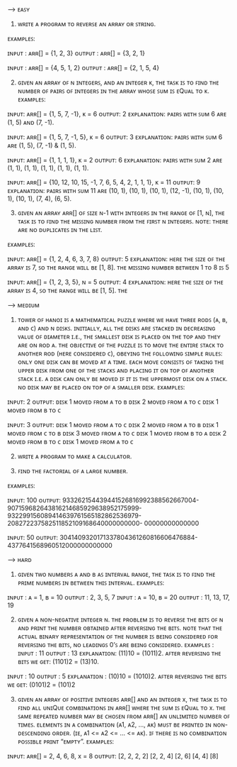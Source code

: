 --> ᴇᴀꜱʏ
1. ᴡʀɪᴛᴇ ᴀ ᴘʀᴏɢʀᴀᴍ ᴛᴏ ʀᴇᴠᴇʀꜱᴇ ᴀɴ ᴀʀʀᴀʏ ᴏʀ ꜱᴛʀɪɴɢ.

ᴇxᴀᴍᴘʟᴇꜱ:

ɪɴᴘᴜᴛ : ᴀʀʀ[] = {1, 2, 3} ᴏᴜᴛᴘᴜᴛ : ᴀʀʀ[] = {3, 2, 1}

ɪɴᴘᴜᴛ : ᴀʀʀ[] = {4, 5, 1, 2} ᴏᴜᴛᴘᴜᴛ : ᴀʀʀ[] = {2, 1, 5, 4}

2. ɢɪᴠᴇɴ ᴀɴ ᴀʀʀᴀʏ ᴏꜰ ɴ ɪɴᴛᴇɢᴇʀꜱ, ᴀɴᴅ ᴀɴ ɪɴᴛᴇɢᴇʀ ᴋ, ᴛʜᴇ ᴛᴀꜱᴋ ɪꜱ ᴛᴏ ꜰɪɴᴅ ᴛʜᴇ ɴᴜᴍʙᴇʀ ᴏꜰ ᴘᴀɪʀꜱ ᴏꜰ ɪɴᴛᴇɢᴇʀꜱ ɪɴ ᴛʜᴇ ᴀʀʀᴀʏ ᴡʜᴏꜱᴇ ꜱᴜᴍ ɪꜱ ᴇQᴜᴀʟ ᴛᴏ ᴋ.
ᴇxᴀᴍᴘʟᴇꜱ:

ɪɴᴘᴜᴛ: ᴀʀʀ[] = {1, 5, 7, -1}, ᴋ = 6 ᴏᴜᴛᴘᴜᴛ: 2 ᴇxᴘʟᴀɴᴀᴛɪᴏɴ: ᴘᴀɪʀꜱ ᴡɪᴛʜ ꜱᴜᴍ 6 ᴀʀᴇ (1, 5) ᴀɴᴅ (7, -1).

ɪɴᴘᴜᴛ: ᴀʀʀ[] = {1, 5, 7, -1, 5}, ᴋ = 6 ᴏᴜᴛᴘᴜᴛ: 3 ᴇxᴘʟᴀɴᴀᴛɪᴏɴ: ᴘᴀɪʀꜱ ᴡɪᴛʜ ꜱᴜᴍ 6 ᴀʀᴇ (1, 5), (7, -1) & (1, 5).

ɪɴᴘᴜᴛ: ᴀʀʀ[] = {1, 1, 1, 1}, ᴋ = 2 ᴏᴜᴛᴘᴜᴛ: 6 ᴇxᴘʟᴀɴᴀᴛɪᴏɴ: ᴘᴀɪʀꜱ ᴡɪᴛʜ ꜱᴜᴍ 2 ᴀʀᴇ (1, 1), (1, 1), (1, 1), (1, 1), (1, 1).

ɪɴᴘᴜᴛ: ᴀʀʀ[] = {10, 12, 10, 15, -1, 7, 6, 5, 4, 2, 1, 1, 1}, ᴋ = 11 ᴏᴜᴛᴘᴜᴛ: 9 ᴇxᴘʟᴀɴᴀᴛɪᴏɴ: ᴘᴀɪʀꜱ ᴡɪᴛʜ ꜱᴜᴍ 11 ᴀʀᴇ (10, 1), (10, 1), (10, 1), (12, -1), (10, 1), (10, 1), (10, 1), (7, 4), (6, 5).

3. ɢɪᴠᴇɴ ᴀɴ ᴀʀʀᴀʏ ᴀʀʀ[] ᴏꜰ ꜱɪᴢᴇ ɴ-1 ᴡɪᴛʜ ɪɴᴛᴇɢᴇʀꜱ ɪɴ ᴛʜᴇ ʀᴀɴɢᴇ ᴏꜰ [1, ɴ], ᴛʜᴇ ᴛᴀꜱᴋ ɪꜱ ᴛᴏ ꜰɪɴᴅ ᴛʜᴇ ᴍɪꜱꜱɪɴɢ ɴᴜᴍʙᴇʀ ꜰʀᴏᴍ ᴛʜᴇ ꜰɪʀꜱᴛ ɴ ɪɴᴛᴇɢᴇʀꜱ.
ɴᴏᴛᴇ: ᴛʜᴇʀᴇ ᴀʀᴇ ɴᴏ ᴅᴜᴘʟɪᴄᴀᴛᴇꜱ ɪɴ ᴛʜᴇ ʟɪꜱᴛ.

ᴇxᴀᴍᴘʟᴇꜱ:

ɪɴᴘᴜᴛ: ᴀʀʀ[] = {1, 2, 4, 6, 3, 7, 8} ᴏᴜᴛᴘᴜᴛ: 5 ᴇxᴘʟᴀɴᴀᴛɪᴏɴ: ʜᴇʀᴇ ᴛʜᴇ ꜱɪᴢᴇ ᴏꜰ ᴛʜᴇ ᴀʀʀᴀʏ ɪꜱ 7, ꜱᴏ ᴛʜᴇ ʀᴀɴɢᴇ ᴡɪʟʟ ʙᴇ [1, 8]. ᴛʜᴇ ᴍɪꜱꜱɪɴɢ ɴᴜᴍʙᴇʀ ʙᴇᴛᴡᴇᴇɴ 1 ᴛᴏ 8 ɪꜱ 5

ɪɴᴘᴜᴛ: ᴀʀʀ[] = {1, 2, 3, 5}, ɴ = 5 ᴏᴜᴛᴘᴜᴛ: 4 ᴇxᴘʟᴀɴᴀᴛɪᴏɴ: ʜᴇʀᴇ ᴛʜᴇ ꜱɪᴢᴇ ᴏꜰ ᴛʜᴇ ᴀʀʀᴀʏ ɪꜱ 4, ꜱᴏ ᴛʜᴇ ʀᴀɴɢᴇ ᴡɪʟʟ ʙᴇ [1, 5]. ᴛʜᴇ

--> ᴍᴇᴅɪᴜᴍ
1. ᴛᴏᴡᴇʀ ᴏꜰ ʜᴀɴᴏɪ ɪꜱ ᴀ ᴍᴀᴛʜᴇᴍᴀᴛɪᴄᴀʟ ᴘᴜᴢᴢʟᴇ ᴡʜᴇʀᴇ ᴡᴇ ʜᴀᴠᴇ ᴛʜʀᴇᴇ ʀᴏᴅꜱ (ᴀ, ʙ, ᴀɴᴅ ᴄ) ᴀɴᴅ ɴ ᴅɪꜱᴋꜱ. ɪɴɪᴛɪᴀʟʟʏ, ᴀʟʟ ᴛʜᴇ ᴅɪꜱᴋꜱ ᴀʀᴇ ꜱᴛᴀᴄᴋᴇᴅ ɪɴ ᴅᴇᴄʀᴇᴀꜱɪɴɢ ᴠᴀʟᴜᴇ ᴏꜰ ᴅɪᴀᴍᴇᴛᴇʀ ɪ.ᴇ., ᴛʜᴇ ꜱᴍᴀʟʟᴇꜱᴛ ᴅɪꜱᴋ ɪꜱ ᴘʟᴀᴄᴇᴅ ᴏɴ ᴛʜᴇ ᴛᴏᴘ ᴀɴᴅ ᴛʜᴇʏ ᴀʀᴇ ᴏɴ ʀᴏᴅ ᴀ. ᴛʜᴇ ᴏʙᴊᴇᴄᴛɪᴠᴇ ᴏꜰ ᴛʜᴇ ᴘᴜᴢᴢʟᴇ ɪꜱ ᴛᴏ ᴍᴏᴠᴇ ᴛʜᴇ ᴇɴᴛɪʀᴇ ꜱᴛᴀᴄᴋ ᴛᴏ ᴀɴᴏᴛʜᴇʀ ʀᴏᴅ (ʜᴇʀᴇ ᴄᴏɴꜱɪᴅᴇʀᴇᴅ ᴄ), ᴏʙᴇʏɪɴɢ ᴛʜᴇ ꜰᴏʟʟᴏᴡɪɴɢ ꜱɪᴍᴘʟᴇ ʀᴜʟᴇꜱ:
ᴏɴʟʏ ᴏɴᴇ ᴅɪꜱᴋ ᴄᴀɴ ʙᴇ ᴍᴏᴠᴇᴅ ᴀᴛ ᴀ ᴛɪᴍᴇ. ᴇᴀᴄʜ ᴍᴏᴠᴇ ᴄᴏɴꜱɪꜱᴛꜱ ᴏꜰ ᴛᴀᴋɪɴɢ ᴛʜᴇ ᴜᴘᴘᴇʀ ᴅɪꜱᴋ ꜰʀᴏᴍ ᴏɴᴇ ᴏꜰ ᴛʜᴇ ꜱᴛᴀᴄᴋꜱ ᴀɴᴅ ᴘʟᴀᴄɪɴɢ ɪᴛ ᴏɴ ᴛᴏᴘ ᴏꜰ ᴀɴᴏᴛʜᴇʀ ꜱᴛᴀᴄᴋ ɪ.ᴇ. ᴀ ᴅɪꜱᴋ ᴄᴀɴ ᴏɴʟʏ ʙᴇ ᴍᴏᴠᴇᴅ ɪꜰ ɪᴛ ɪꜱ ᴛʜᴇ ᴜᴘᴘᴇʀᴍᴏꜱᴛ ᴅɪꜱᴋ ᴏɴ ᴀ ꜱᴛᴀᴄᴋ. ɴᴏ ᴅɪꜱᴋ ᴍᴀʏ ʙᴇ ᴘʟᴀᴄᴇᴅ ᴏɴ ᴛᴏᴘ ᴏꜰ ᴀ ꜱᴍᴀʟʟᴇʀ ᴅɪꜱᴋ. ᴇxᴀᴍᴘʟᴇꜱ:

ɪɴᴘᴜᴛ: 2 ᴏᴜᴛᴘᴜᴛ: ᴅɪꜱᴋ 1 ᴍᴏᴠᴇᴅ ꜰʀᴏᴍ ᴀ ᴛᴏ ʙ ᴅɪꜱᴋ 2 ᴍᴏᴠᴇᴅ ꜰʀᴏᴍ ᴀ ᴛᴏ ᴄ ᴅɪꜱᴋ 1 ᴍᴏᴠᴇᴅ ꜰʀᴏᴍ ʙ ᴛᴏ ᴄ

ɪɴᴘᴜᴛ: 3 ᴏᴜᴛᴘᴜᴛ: ᴅɪꜱᴋ 1 ᴍᴏᴠᴇᴅ ꜰʀᴏᴍ ᴀ ᴛᴏ ᴄ ᴅɪꜱᴋ 2 ᴍᴏᴠᴇᴅ ꜰʀᴏᴍ ᴀ ᴛᴏ ʙ ᴅɪꜱᴋ 1 ᴍᴏᴠᴇᴅ ꜰʀᴏᴍ ᴄ ᴛᴏ ʙ ᴅɪꜱᴋ 3 ᴍᴏᴠᴇᴅ ꜰʀᴏᴍ ᴀ ᴛᴏ ᴄ ᴅɪꜱᴋ 1 ᴍᴏᴠᴇᴅ ꜰʀᴏᴍ ʙ ᴛᴏ ᴀ ᴅɪꜱᴋ 2 ᴍᴏᴠᴇᴅ ꜰʀᴏᴍ ʙ ᴛᴏ ᴄ ᴅɪꜱᴋ 1 ᴍᴏᴠᴇᴅ ꜰʀᴏᴍ ᴀ ᴛᴏ ᴄ

2. ᴡʀɪᴛᴇ ᴀ ᴘʀᴏɢʀᴀᴍ ᴛᴏ ᴍᴀᴋᴇ ᴀ ᴄᴀʟᴄᴜʟᴀᴛᴏʀ.

3. ꜰɪɴᴅ ᴛʜᴇ ꜰᴀᴄᴛᴏʀɪᴀʟ ᴏꜰ ᴀ ʟᴀʀɢᴇ ɴᴜᴍʙᴇʀ.

ᴇxᴀᴍᴘʟᴇꜱ:

ɪɴᴘᴜᴛ: 100 ᴏᴜᴛᴘᴜᴛ: 933262154439441526816992388562667004- 907159682643816214685929638952175999- 932299156089414639761565182862536979- 208272237582511852109168640000000000- 00000000000000

ɪɴᴘᴜᴛ: 50 ᴏᴜᴛᴘᴜᴛ: 3041409320171337804361260816606476884- 4377641568960512000000000000

--> ʜᴀʀᴅ
1. ɢɪᴠᴇɴ ᴛᴡᴏ ɴᴜᴍʙᴇʀꜱ ᴀ ᴀɴᴅ ʙ ᴀꜱ ɪɴᴛᴇʀᴠᴀʟ ʀᴀɴɢᴇ, ᴛʜᴇ ᴛᴀꜱᴋ ɪꜱ ᴛᴏ ꜰɪɴᴅ ᴛʜᴇ ᴘʀɪᴍᴇ ɴᴜᴍʙᴇʀꜱ ɪɴ ʙᴇᴛᴡᴇᴇɴ ᴛʜɪꜱ ɪɴᴛᴇʀᴠᴀʟ.
ᴇxᴀᴍᴘʟᴇꜱ:

ɪɴᴘᴜᴛ : ᴀ = 1, ʙ = 10 ᴏᴜᴛᴘᴜᴛ : 2, 3, 5, 7 ɪɴᴘᴜᴛ : ᴀ = 10, ʙ = 20 ᴏᴜᴛᴘᴜᴛ : 11, 13, 17, 19

2. ɢɪᴠᴇɴ ᴀ ɴᴏɴ-ɴᴇɢᴀᴛɪᴠᴇ ɪɴᴛᴇɢᴇʀ ɴ. ᴛʜᴇ ᴘʀᴏʙʟᴇᴍ ɪꜱ ᴛᴏ ʀᴇᴠᴇʀꜱᴇ ᴛʜᴇ ʙɪᴛꜱ ᴏꜰ ɴ ᴀɴᴅ ᴘʀɪɴᴛ ᴛʜᴇ ɴᴜᴍʙᴇʀ ᴏʙᴛᴀɪɴᴇᴅ ᴀꜰᴛᴇʀ ʀᴇᴠᴇʀꜱɪɴɢ ᴛʜᴇ ʙɪᴛꜱ. ɴᴏᴛᴇ ᴛʜᴀᴛ ᴛʜᴇ ᴀᴄᴛᴜᴀʟ ʙɪɴᴀʀʏ ʀᴇᴘʀᴇꜱᴇɴᴛᴀᴛɪᴏɴ ᴏꜰ ᴛʜᴇ ɴᴜᴍʙᴇʀ ɪꜱ ʙᴇɪɴɢ ᴄᴏɴꜱɪᴅᴇʀᴇᴅ ꜰᴏʀ ʀᴇᴠᴇʀꜱɪɴɢ ᴛʜᴇ ʙɪᴛꜱ, ɴᴏ ʟᴇᴀᴅɪɴɢꜱ 0’ꜱ ᴀʀᴇ ʙᴇɪɴɢ ᴄᴏɴꜱɪᴅᴇʀᴇᴅ. ᴇxᴀᴍᴘʟᴇꜱ :
ɪɴᴘᴜᴛ : 11 ᴏᴜᴛᴘᴜᴛ : 13 ᴇxᴘʟᴀɴᴀᴛɪᴏɴ: (11)10 = (1011)2. ᴀꜰᴛᴇʀ ʀᴇᴠᴇʀꜱɪɴɢ ᴛʜᴇ ʙɪᴛꜱ ᴡᴇ ɢᴇᴛ: (1101)2 = (13)10.

ɪɴᴘᴜᴛ : 10 ᴏᴜᴛᴘᴜᴛ : 5 ᴇxᴘʟᴀɴᴀᴛɪᴏɴ : (10)10 = (1010)2. ᴀꜰᴛᴇʀ ʀᴇᴠᴇʀꜱɪɴɢ ᴛʜᴇ ʙɪᴛꜱ ᴡᴇ ɢᴇᴛ: (0101)2 = (101)2

3. ɢɪᴠᴇɴ ᴀɴ ᴀʀʀᴀʏ ᴏꜰ ᴘᴏꜱɪᴛɪᴠᴇ ɪɴᴛᴇɢᴇʀꜱ ᴀʀʀ[] ᴀɴᴅ ᴀɴ ɪɴᴛᴇɢᴇʀ x, ᴛʜᴇ ᴛᴀꜱᴋ ɪꜱ ᴛᴏ ꜰɪɴᴅ ᴀʟʟ ᴜɴɪQᴜᴇ ᴄᴏᴍʙɪɴᴀᴛɪᴏɴꜱ ɪɴ ᴀʀʀ[] ᴡʜᴇʀᴇ ᴛʜᴇ ꜱᴜᴍ ɪꜱ ᴇQᴜᴀʟ ᴛᴏ x. ᴛʜᴇ ꜱᴀᴍᴇ ʀᴇᴘᴇᴀᴛᴇᴅ ɴᴜᴍʙᴇʀ ᴍᴀʏ ʙᴇ ᴄʜᴏꜱᴇɴ ꜰʀᴏᴍ ᴀʀʀ[] ᴀɴ ᴜɴʟɪᴍɪᴛᴇᴅ ɴᴜᴍʙᴇʀ ᴏꜰ ᴛɪᴍᴇꜱ. ᴇʟᴇᴍᴇɴᴛꜱ ɪɴ ᴀ ᴄᴏᴍʙɪɴᴀᴛɪᴏɴ (ᴀ1, ᴀ2, …, ᴀᴋ) ᴍᴜꜱᴛ ʙᴇ ᴘʀɪɴᴛᴇᴅ ɪɴ ɴᴏɴ-ᴅᴇꜱᴄᴇɴᴅɪɴɢ ᴏʀᴅᴇʀ. (ɪᴇ, ᴀ1 <= ᴀ2 <= … <= ᴀᴋ). ɪꜰ ᴛʜᴇʀᴇ ɪꜱ ɴᴏ ᴄᴏᴍʙɪɴᴀᴛɪᴏɴ ᴘᴏꜱꜱɪʙʟᴇ ᴘʀɪɴᴛ “ᴇᴍᴘᴛʏ”.
ᴇxᴀᴍᴘʟᴇꜱ:

ɪɴᴘᴜᴛ: ᴀʀʀ[] = 2, 4, 6, 8, x = 8 ᴏᴜᴛᴘᴜᴛ: [2, 2, 2, 2] [2, 2, 4] [2, 6] [4, 4] [8]
